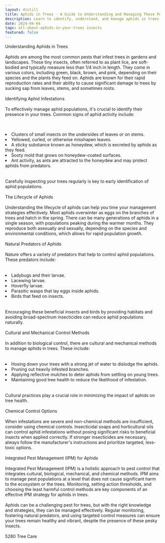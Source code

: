 ```yaml
---
layout: distill
title: Aphids in Trees - A Guide to Understanding and Managing These Pests
description: Learn to identify, understand, and manage aphids in trees with effective strategies in our comprehensive guide.
date: 2024-04-04
tags: all-about-aphids-in-your-trees insects
featured: false
---
```


Understanding Aphids in Trees<br /><br />Aphids are among the most common pests that infest trees in gardens and landscapes. These tiny insects, often referred to as plant lice, are soft-bodied and typically measure less than 1/4 inch in length. They come in various colors, including green, black, brown, and pink, depending on their species and the plants they feed on. Aphids are known for their rapid reproduction rates and their ability to cause significant damage to trees by sucking sap from leaves, stems, and sometimes roots.<br /><br />Identifying Aphid Infestations<br /><br />To effectively manage aphid populations, it's crucial to identify their presence in your trees. Common signs of aphid activity include:<br /><br /><br /><li>Clusters of small insects on the undersides of leaves or on stems.</li><li>Yellowed, curled, or otherwise misshapen leaves.</li><li>A sticky substance known as honeydew, which is excreted by aphids as they feed.</li><li>Sooty mold that grows on honeydew-coated surfaces.</li><li>Ant activity, as ants are attracted to the honeydew and may protect aphids from predators.</li><br /><br />Carefully inspecting your trees regularly is key to early identification of aphid populations.<br /><br />The Lifecycle of Aphids<br /><br />Understanding the lifecycle of aphids can help you time your management strategies effectively. Most aphids overwinter as eggs on the branches of trees and hatch in the spring. There can be many generations of aphids in a single season, with populations peaking during the warmer months. They reproduce both asexually and sexually, depending on the species and environmental conditions, which allows for rapid population growth.<br /><br />Natural Predators of Aphids<br /><br />Nature offers a variety of predators that help to control aphid populations. These predators include:<br /><br /><br /><li>Ladybugs and their larvae.</li><li>Lacewing larvae.</li><li>Hoverfly larvae.</li><li>Parasitic wasps that lay eggs inside aphids.</li><li>Birds that feed on insects.</li><br /><br />Encouraging these beneficial insects and birds by providing habitats and avoiding broad-spectrum insecticides can reduce aphid populations naturally.<br /><br />Cultural and Mechanical Control Methods<br /><br />In addition to biological control, there are cultural and mechanical methods to manage aphids in trees. These include:<br /><br /><br /><li>Hosing down your trees with a strong jet of water to dislodge the aphids.</li><li>Pruning out heavily infested branches.</li><li>Applying reflective mulches to deter aphids from settling on young trees.</li><li>Maintaining good tree health to reduce the likelihood of infestation.</li><br /><br />Cultural practices play a crucial role in minimizing the impact of aphids on tree health.<br /><br />Chemical Control Options<br /><br />When infestations are severe and non-chemical methods are insufficient, consider using chemical controls. Insecticidal soaps and horticultural oils can control aphid infestations without posing significant risks to beneficial insects when applied correctly. If stronger insecticides are necessary, always follow the manufacturer's instructions and prioritize targeted, less-toxic options.<br /><br />Integrated Pest Management (IPM) for Aphids<br /><br />Integrated Pest Management (IPM) is a holistic approach to pest control that integrates cultural, biological, mechanical, and chemical methods. IPM aims to manage pest populations at a level that does not cause significant harm to the ecosystem or the trees. Monitoring, setting action thresholds, and choosing the least harmful control methods are key components of an effective IPM strategy for aphids in trees.<br /><br />Aphids can be a challenging pest for trees, but with the right knowledge and strategies, they can be managed effectively. Regular monitoring, fostering natural predators, and using targeted control measures can ensure your trees remain healthy and vibrant, despite the presence of these pesky insects.<br /><br />5280 Tree Care
